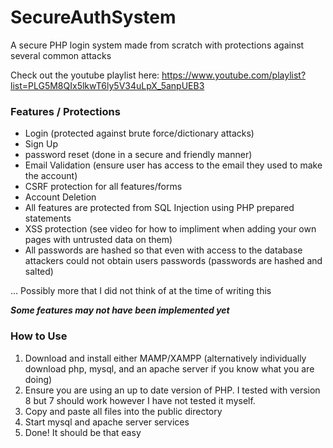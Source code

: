 # SecureAuthSystem
A secure PHP login system made from scratch with protections against several common attacks

Check out the youtube playlist here: https://www.youtube.com/playlist?list=PLG5M8QIx5lkwT6ly5V34uLpX_5anpUEB3


### Features / Protections
- Login (protected against brute force/dictionary attacks)
- Sign Up
- password reset (done in a secure and friendly manner)
- Email Validation (ensure user has access to the email they used to make the account)
- CSRF protection for all features/forms
- Account Deletion 
- All features are protected from SQL Injection using PHP prepared statements
- XSS protection (see video for how to impliment when adding your own pages with untrusted data on them)
- All passwords are hashed so that even with access to the database attackers could not obtain users passwords (passwords are hashed and salted)

... Possibly more that I did not think of at the time of writing this

***Some features may not have been implemented yet***


### How to Use
1. Download and install either MAMP/XAMPP (alternatively individually download php, mysql, and an apache server if you know what you are doing)
2. Ensure you are using an up to date version of PHP. I tested with version 8 but 7 should work however I have not tested it myself.
3. Copy and paste all files into the public directory
4. Start mysql and apache server services
5. Done! It should be that easy
